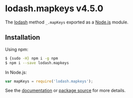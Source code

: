 # lodash.mapkeys v4.5.0

The [lodash](https://lodash.com/) method `_.mapKeys` exported as a [Node.js](https://nodejs.org/) module.

## Installation

Using npm:
```bash
$ {sudo -H} npm i -g npm
$ npm i --save lodash.mapkeys
```

In Node.js:
```js
var mapKeys = require('lodash.mapkeys');
```

See the [documentation](https://lodash.com/docs#mapKeys) or [package source](https://github.com/lodash/lodash/blob/4.5.0-npm-packages/lodash.mapkeys) for more details.
